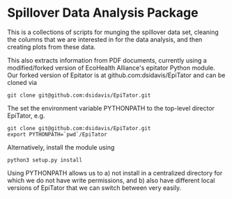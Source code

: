 # Spillover Data Analysis Package

This is a collections of scripts for munging the spillover data set,
cleaning the columns that we are interested in for the data analysis,
and then creating plots from these data.

This also extracts information from PDF documents, currently using 
a modified/forked version of EcoHealth Alliance's epitator Python module.
Our forked version of Epitator is at 
   github.com:dsidavis/EpiTator
and can be cloned via
```
git clone git@github.com:dsidavis/EpiTator.git
```

The set the environment variable
PYTHONPATH to the top-level director EpiTator,
e.g.
```
git clone git@github.com:dsidavis/EpiTator.git
export PYTHONPATH=`pwd`/EpiTator
```
Alternatively, install the module using
```
python3 setup.py install
```
Using PYTHONPATH allows us to a) not install in a centralized directory 
for which we do not have write permissions, and b) also 
have different local versions of EpiTator that we can switch between very easily.



